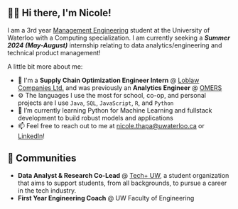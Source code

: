 ## 👋🏼 Hi there, I'm Nicole!
I am a 3rd year [Management Engineering](https://uwaterloo.ca/future-students/programs/management-engineering) student at the University of Waterloo with a Computing specialization. I am currently seeking a ***Summer 2024 (May-August)*** internship relating to data analytics/engineering and technical product management!

A little bit more about me:

- 💼 I'm a **Supply Chain Optimization Engineer Intern** @ [Loblaw Companies Ltd.](https://www.loblaw.ca/) and was previously an **Analytics Engineer** @ [OMERS](https://www.omers.com/)
- ⚙️ The languages I use the most for school, co-op, and personal projects are I use `Java`, `SQL`, `JavaScript`, `R`, and `Python`
- 🌱 I’m currently learning Python for Machine Learning and fullstack development to build robust models and applications
- 📫 Feel free to reach out to me at nicole.thapa@uwaterloo.ca or [LinkedIn](https://www.linkedin.com/in/nicolethapa/)!

## 👯 Communities
- **Data Analyst & Research Co-Lead** @ [Tech+ UW](https://www.techplusuw.com/), a student organization that aims to support students, from all backgrounds, to pursue a career in the tech industry.
- **First Year Engineering Coach** @ UW Faculty of Engineering

